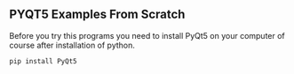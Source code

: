 ## PYQT5 Examples From Scratch

Before you try this programs you need to install PyQt5 on your computer of course after installation of python.
```
pip install PyQt5
```

